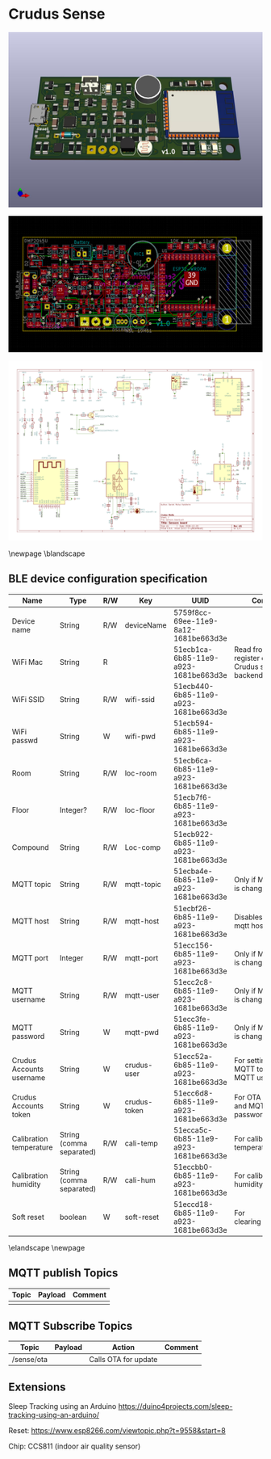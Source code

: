 # Crudus Sense

![Sensor board 3D](./images/Sensor&#32;board&#32;3d.jpg)

![Sensor board PCB](./images/Sensor&#32;board&#32;pcb.png)

![Sensor board schematics](./images/Sensors&#32;board.png)

\newpage
\blandscape

## BLE device configuration specification

| Name                     | Type                     | R/W | Key          | UUID                                 | Comment                                                   |
| ------------------------ | ------------------------ | --- | ------------ | ------------------------------------ | --------------------------------------------------------- |
| Device name              | String                   | R/W | deviceName   | 5759f8cc-69ee-11e9-8a12-1681be663d3e |                                                           |
| WiFi Mac                 | String                   | R   |              | 51ecb1ca-6b85-11e9-a923-1681be663d3e | Read from ESP and register device to Crudus sense backend |
| WiFi SSID                | String                   | R/W | wifi-ssid    | 51ecb440-6b85-11e9-a923-1681be663d3e |                                                           |
| WiFi passwd              | String                   | W   | wifi-pwd     | 51ecb594-6b85-11e9-a923-1681be663d3e |                                                           |
| Room                     | String                   | R/W | loc-room     | 51ecb6ca-6b85-11e9-a923-1681be663d3e |                                                           |
| Floor                    | Integer?                 | R/W | loc-floor    | 51ecb7f6-6b85-11e9-a923-1681be663d3e |                                                           |
| Compound                 | String                   | R/W | Loc-comp     | 51ecb922-6b85-11e9-a923-1681be663d3e |                                                           |
| MQTT topic               | String                   | R/W | mqtt-topic   | 51ecba4e-6b85-11e9-a923-1681be663d3e | Only if MQTT-host is changed                              |
| MQTT host                | String                   | R/W | mqtt-host    | 51ecbf26-6b85-11e9-a923-1681be663d3e | Disables default mqtt host                                |
| MQTT port                | Integer                  | R/W | mqtt-port    | 51ecc156-6b85-11e9-a923-1681be663d3e | Only if MQTT-host is changed                              |
| MQTT username            | String                   | R/W | mqtt-user    | 51ecc2c8-6b85-11e9-a923-1681be663d3e | Only if MQTT-host is changed                              |
| MQTT password            | String                   | W   | mqtt-pwd     | 51ecc3fe-6b85-11e9-a923-1681be663d3e | Only if MQTT-host is changed                              |
| Crudus Accounts username | String                   | W   | crudus-user  | 51ecc52a-6b85-11e9-a923-1681be663d3e | For setting default MQTT topic and MQTT username          |
| Crudus Accounts token    | String                   | W   | crudus-token | 51ecc6d8-6b85-11e9-a923-1681be663d3e | For OTA downloads and MQTT password / token               |
| Calibration temperature  | String (comma separated) | R/W | cali-temp    | 51ecca5c-6b85-11e9-a923-1681be663d3e | For calibrate temperature                                 |
| Calibration humidity     | String (comma separated) | R/W | cali-hum     | 51eccbb0-6b85-11e9-a923-1681be663d3e | For calibrate humidity                                    |
| Soft reset               | boolean                  | W   | soft-reset   | 51eccd18-6b85-11e9-a923-1681be663d3e | For clearing preferences                                  |

\elandscape
\newpage

## MQTT publish Topics

| Topic | Payload | Comment |
| ----- | ------- | ------- |
|       |         |         |

## MQTT Subscribe Topics

| Topic      | Payload | Action               | Comment |
| ---------- | ------- | -------------------- | ------- |
| /sense/ota |         | Calls OTA for update |         |

## Extensions

Sleep Tracking using an Arduino
<https://duino4projects.com/sleep-tracking-using-an-arduino/>

Reset:
<https://www.esp8266.com/viewtopic.php?t=9558&start=8>

Chip: CCS811 (indoor air quality sensor)
